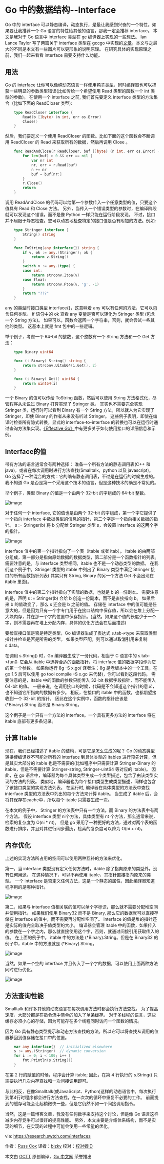# Go 中的数据结构--Interface

Go 中的 interface 可以静态编译，动态执行，是最让我感到兴奋的一个特性。如果要让我推荐一个 Go 语言的特性给其他的语言，那我一定会推荐 interface。
本文是我对于 Go 语言中 interface 类型在 gc 编译器上实现的一些想法。
Ian Lance Taylor 写了两篇关于 interface 类型在 gccgo 中实现的[文章](https://www.airs.com/blog/archives/277)。本文与之最大的不同是本文有一些图片可以更形象的说明原理。
在研究具体的实现原理之前，我们一起来看看 interface 需要支持什么功能。

## 用法
Go 的 interface 让你可以像纯动态语言一样使用[鸭子类型](https://en.wikipedia.org/wiki/Duck_typing)，同时编译器也可以捕获一些明显的参数类型错误(比如传给一个希望使用 Read 类型的函数一个 int 类型的参数)。
在使用一个 interface 之前, 我们首先要定义 interface 类型的方法集合（比如下面的 ReadCloser 类型):
```go
    type ReadCloser interface {
        Read(b []byte) (n int, err os.Error)
        Close()
    }
```
然后，我们要定义一个使用 ReadCloser 的函数。比如下面的这个函数会不断调用 ReadCloser 的 Read 来获取所有的数据，然后再调用 Close 。
```go
    func ReadAndClose(r ReadCloser, buf []byte) (n int, err os.Error) {
        for len(buf) > 0 && err == nil {
            var nr int
            nr, err = r.Read(buf)
            n += nr
            buf = buf[nr:]
        }
        r.Close()
        return
    }
```
调用 ReadAndClose 的代码可以给第一个参数传入一个任意类型的值，只要这个值具有 Read 和 Close 方法。
另外，当传入一个错误类型的参数时，在编译阶段就可以发现这个错误，而不是像 Python 一样只能在运行阶段发现。
不过，接口并不局限于静态检查。您可以动态地检查特定的接口值是否有附加的方法。例如:
```go
    type Stringer interface {
        String() string
    }

    func ToString(any interface{}) string {
        if v, ok := any.(Stringer); ok {
            return v.String()
        }
        switch v := any.(type) {
        case int:
            return strconv.Itoa(v)
        case float:
            return strconv.Ftoa(v, 'g', -1)
        }
        return "???"
    }
```

any 的类型时接口类型 interface{}，这意味着 any 可以有任何的方法，它可以包含任何类型。
if 语句中的 ok 查看 any 变量是否可以转化为 Stringer 类型 (包含一个 String 方法)。
如果可以，函数会返回一个字符串，否则，就会尝试一些其他的类型。
这基本上就是 fmt 包中的一些逻辑。

举个例子，考虑一个 64-bit 的整数，这个整数有一个 String 方法和一个 Get 方法：

```go
    type Binary uint64

    func (i Binary) String() string {
        return strconv.Uitob64(i.Get(), 2)
    }

    func (i Binary) Get() uint64 {
        return uint64(i)
    }
```

一个 Binary 的值可以传给 ToString 函数，然后可以使用 String 方法格式化，尽管程序从未说过 Binary 打算实现了 Stringer 类。
其实也不需要完全实现 Stringer 类，运行时可以看到 Binary 有一个 String 方法，所以就人为它实现了 Stringer，即使 Binary 的作者从来没有听过 Stringer。
这些例子表明，即使在编译时检查所有隐式转换，显式的 interface-to-interface 的转换也可以在运行时通过查询方法集实现。[《Effective Go》](http://golang.org/doc/effective_go.htm)中有更多关于如何使用接口的详细信息和示例。

## Interface的值

带有方法的语言通常会有两种选择：
准备一个所有方法的静态调用表(C++ 和 java)，或者在每次调用时进行方法查找(Smalltalk，python 以及 javascript)。
Go 选择了一种混合的方式：它的确有静态调用表，不过是在运行的时候生成的。
我不知道 Go 是否是第一个采用这个技术的语言，但是这种技术的确是不常见的。

举个例子，类型 Binary 的值是一个由两个 32-bit 的字组成的 64-bit 整数。

![image](https://raw.githubusercontent.com/studygolang/gctt-images/master/Go-Data-Structures-Interfaces/gointer1.png)

对于任何一个 interface, 它的值也是由两个 32-bit 的字组成，第一个字它提供了一个指向 interface 中数据类型的信息的指针，第二个字是一个指向相关数据的指针。
s := Stringer(b) 将 b 分配给 Stringer 类型 s，会设置 interface 的这两个字的指针。

![image](https://raw.githubusercontent.com/studygolang/gctt-images/master/Go-Data-Structures-Interfaces/gointer2.png)

interface 值中的第一个指针指向了一个表（itable 或者 itab）。
Itable 的由两部分组成，第一部分是指向原始数据的数据类型，第二部分是一个函数指针的列表。
需要注意的是，与 interface 类型相同，itable 也不是一个动态类型的数据。
在我们这个例子中，Stringer 类型的 itable 中列出了 Binary 类型中满足 Stringer 接口的所有函数指针列表( 其实只有 String, Binary 的另一个方法 Get 不会出现在 itable 里面)。

interface 值中的第二个指针指向了实际的数据，也就是 b 的一份副本。
需要注意的是，声明 s := Stringer(b) 会给 b 创造一份副本，而不是直接指向 b。
如果后来 b 的值改变了，那么 s 还会是 b 之前的值。
存储在 interface 中的值可能是任意大的，但是因为只有一个字专门用于在接口结构中保存值，所以会在堆上分配一大块内存，并在那一个字的位置中保存指针。(当然，如果这个值的长度少于一个字，则不需要再在堆上分配内存，具体的优化方法会在后面描述)

要检查接口值是否是特定类型，Go 编译器生成了表达式 s.tab->type 来获取类型指针并检查是否是所需的类型。
如果类型匹配，则可以通过取消引用来复制 s.data。

在调用 s.String() 时，Go 编译器生成了一份代码，相当于 C 语言中的 s.tab->fun[0](s.data):
它会从 itable 中选择合适的函数指针，将 interface 值的数据字段作为它的第一个参数。
如果你运行 8g -S x.go( 译者注：8g 是老版本中的一个工具，在 go 1.5 后可以使用 go tool compile -S x.go 来代替)，你可以看到这段代码。
需要注意的是，itable 中的函数的参数只能传入 32-bit 数据字段指针，而不能传入 64-bit 的值。
一般来说，在调用接口的时候，代码是不会知道这个指针的意义，也不知道它所指向的数据有多少。
相反，在接口的 itable 中的函数，也都期望接收到一个 32-bit 的指针。
因此在这个实例中，函数的指针应该是 (*Binary).String 而不是 Binary.String。

这个例子是一个只有一个方法的 interface。一个具有更多方法的 interface 将在 itable 底部有更多条记录。

## 计算 Itable

现在，我们已经描述了 itable 的结构，可是它是怎么生成的呢？
Go 的动态类型转换使编译器不可能对所有的 interface 到具体类型的 itables 进行预先计算，但是其实大部分的 itable 也是不需要的(比如程序中只需要计算 Stringer-Binary 的 itable，但是不需要计算 Stringer-string, Stringer-uint64 等对应的 itable)。
因此，在 go 语言中，编译器为每个具体类型生成一个类型描述，包含了由该类型实现的方法的列表。
类似地，编译器也为每个接口类型生成类型描述，同样也包含了该接口类型的实现方法列表。
在运行时, 编译器在具体类型的方法表中查找 interface 类型的方法表中列出的每个方法来计算 itable。
当生成了 itable 后，会将其保存在cache中，所以每个 itable 只需要生成一次。

在本文的例子中， Stringer 的方法表中只有一个方法，而 Binary 的方法表中有两个方法。
假设 interface 类型 ni个方法，具体类型有 nt 个方法，那么通常来说，检索的复杂度为 O(ni * nt)。
但是 go 采用了一种更好的方法，通过对两个表的函数进行排序，并且对其进行同步遍历，检索的复杂度可以降为 O(ni + nt)。

## 内存优化

上述的实现方法所占用的空间可以使用两种互补的方法来优化。

第一，当 interface 类型没有定义任何方法时，itable 除了指向原来的类型外，没有任何用途。
在这种情况下，可以不再使用 itable，其指针直接指向原来的类型。
一个 interface 是否定义任何方法，这是一个静态的属性，因此编译器知道程序用的是哪种指针。

![image](https://raw.githubusercontent.com/studygolang/gctt-images/master/Go-Data-Structures-Interfaces/gointer3.png)

第二，如果与 interface 值相关联的值可以单个字标识，那么就不需要分配堆空间并使用指针。
如果我们使用 Binary32 而不是 Binary, 那么它的数据就可以直接存储在 interface 的值中，而不需要再分配堆空间了。
interface 的值是堆的指针还是实际的值完全取决于值类型的大小。
编译器会管理 itable 中的函数，如果传入的参数在一个字之内，那么就直接使用这个字，否则，就通过间接引用获取传入的值。
在上面的例子中， itable 中的方法是 (*Binary).String。但是在 Binary32 的例子中，itable 中的方法就是 (*Binary).String。

![image](https://raw.githubusercontent.com/studygolang/gctt-images/master/Go-Data-Structures-Interfaces/gointer4.png)

当然，如果一个空的 interface 并且传入了一个字的数据，可以使用上面两种方法同时进行优化。

![image](https://raw.githubusercontent.com/studygolang/gctt-images/master/Go-Data-Structures-Interfaces/gointer5.png)

## 方法查询性能

Smalltalk 和许多其他的动态语言在每次调用方法时都会执行方法查找。
为了提高速度，大部分都是在指令流中简单的加入了单条缓存。
对于多线程的语言，这些缓存必须小心的存储，因为可能存在多个线程同时访问一个函数的情况。

因为 Go 具有静态类型提示和动态方法查找的方法，所以它可以将查找从调用的位置移回到值存储在接口中的位置。
```go
    var any interface{}  // initialized elsewhere
    s := any.(Stringer)  // dynamic conversion
    for i := 0; i < 100; i++ {
        fmt.Println(s.String())
    }
```
在第 2 行的赋值的时候，程序会计算 itable;
因此，在第 4 行执行的 s.String() 只需要执行几次内存查找和一次间接调用即可。

与此相反，在像Smalltalk(或JavaScript、Python)这样的动态语言中，每次执行到第4行时程序都会进行方法查找，在一次次的循环中重复不必要的工作。
前面提到的缓存可能会让起稍微快一些，但是它仍然不如一个间接调用指令。

当然，这是一篇博客文章，我没有任何数字来支持这个讨论，但是像 Go 语言这样减少内存竞争可以很好的提高性能。
另外，本文主要是介绍体系结构，而不是实现的细节，在实现的过程中可能会使用一些常量的优化。

via: https://research.swtch.com/interfaces

作者：[Russ Cox](https://swtch.com/~rsc/)
译者：[bizky](https://github.com/bizky)
校对：[校对者ID](https://github.com/校对者ID)

本文由 [GCTT](https://github.com/studygolang/GCTT) 原创编译，[Go 中文网](https://studygolang.com/) 荣誉推出
